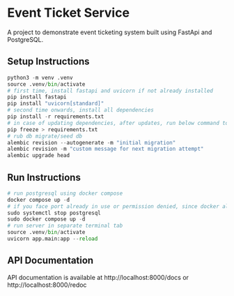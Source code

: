 # Event Ticket Service

A project to demonstrate event ticketing system built using FastApi and PostgreSQL.

## Setup Instructions

```python
python3 -m venv .venv
source .venv/bin/activate
# first time, install fastapi and uvicorn if not already installed
pip install fastapi
pip install "uvicorn[standard]"
# second time onwards, install all dependencies
pip install -r requirements.txt
# in case of updating dependencies, after updates, run below command to update requirements.txt
pip freeze > requirements.txt
# rub db migrate/seed db
alembic revision --autogenerate -m "initial migration"
alembic revision -m "custom message for next migration attempt"
alembic upgrade head
```

## Run Instructions

```python
# run postgresql using docker compose
docker compose up -d
# if you face port already in use or permission denied, since docker also uses port 5432, stop docker and run below command
sudo systemctl stop postgresql
sudo docker compose up -d
# run server in separate terminal tab
source .venv/bin/activate
uvicorn app.main:app --reload
```

## API Documentation

API documentation is available at http://localhost:8000/docs or http://localhost:8000/redoc